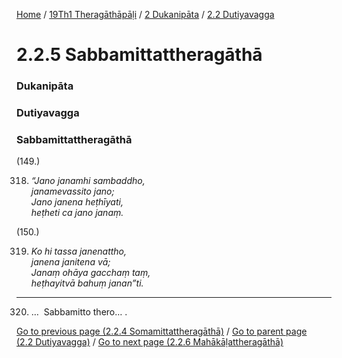 
[Home](/) / [19Th1 Theragāthāpāḷi](../../../19Th1.md) / [2 Dukanipāta](../../2.md) / [2.2 Dutiyavagga](../2.2.md)

# 2.2.5 Sabbamittattheragāthā

### Dukanipāta

### Dutiyavagga

### Sabbamittattheragāthā

(149.)

318. _“Jano janamhi sambaddho,_  
_janamevassito jano;_  
_Jano janena heṭhīyati,_  
_heṭheti ca jano janaṃ._  


(150.)

319. _Ko hi tassa janenattho,_  
_janena janitena vā;_  
_Janaṃ ohāya gacchaṃ taṃ,_  
_heṭhayitvā bahuṃ janan”ti._  


---

320. …  Sabbamitto thero… .



[Go to previous page (2.2.4 Somamittattheragāthā)](2.2.4.md) / [Go to parent page (2.2 Dutiyavagga)](../2.2.md) / [Go to next page (2.2.6 Mahākāḷattheragāthā)](2.2.6.md)


